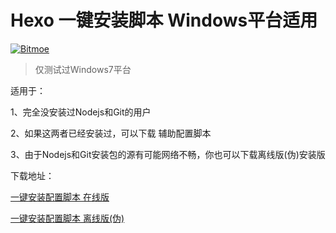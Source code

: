 # Hexo 一键安装脚本 Windows平台适用
[![Bitmoe](https://img.shields.io/badge/Powered%20By-Bitmoe-blue.svg)]()

>仅测试过Windows7平台

适用于：

  1、完全没安装过Nodejs和Git的用户
  
  2、如果这两者已经安装过，可以下载 辅助配置脚本 
  
  3、由于Nodejs和Git安装包的源有可能网络不畅，你也可以下载离线版(伪)安装版
  
下载地址：

 [一键安装配置脚本  在线版](http://7xr7nq.com1.z0.glb.clouddn.com/%E4%B8%80%E9%94%AE%E5%AE%89%E8%A3%85%E9%85%8D%E7%BD%AE%E8%84%9A%E6%9C%AC_%E5%9C%A8%E7%BA%BF%E7%89%88.rar)
  
 [一键安装配置脚本  离线版(伪)](http://pan.baidu.com/s/1o74nV9w)
  
